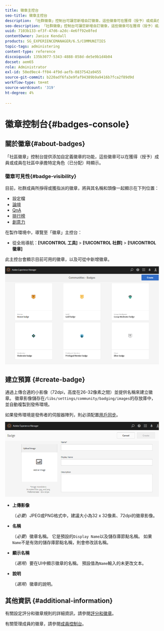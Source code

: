 ```yaml
---
title: 徽章主控台
seo-title: 徽章主控台
description: 「社群徽章」控制台可讓您新增自訂徽章，這些徽章可在獲得（授予）或成員在社群中承擔特定角色（已指派）時顯示給成員
seo-description: 「社群徽章」控制台可讓您新增自訂徽章，這些徽章可在獲得（授予）或成員在社群中承擔特定角色（已指派）時顯示給成員
uuid: 7103b133-ef3f-47d6-a2dc-4e6ff92e8fed
contentOwner: Janice Kendall
products: SG_EXPERIENCEMANAGER/6.5/COMMUNITIES
topic-tags: administering
content-type: reference
discoiquuid: 135b3077-5343-4888-858d-de5e9b1d4b04
docset: aem65
role: Administrator
exl-id: 50ed9ec4-ff04-4f9d-aefb-0837542a9455
source-git-commit: b220adf6fa3e9faf94389b9a9416b7fca2f89d9d
workflow-type: tm+mt
source-wordcount: '319'
ht-degree: 4%

---
```


# 徽章控制台{#badges-console}

## 關於徽章{#about-badges}

「社區徽章」控制台提供添加自定義徽章的功能，這些徽章可以在獲得（授予）成員或成員在社區中承擔特定角色（已分配）時顯示。

### 徽章可見性{#badge-visibility}

目前，社群成員所掙得或獲指派的徽章，將與其名稱和頭像一起顯示在下列位置：

* 設定檔
* [論壇](/help/communities/forum.md)
* [QnA](/help/communities/working-with-qna.md)
* [排行榜](/help/communities/enabling-leaderboard.md)
* [創意力](/help/communities/ideation-feature.md)

在製作環境中，導覽至「徽章」主控台：

* 從全局導航：**[!UICONTROL 工具]** > **[!UICONTROL 社群]** > **[!UICONTROL 徽章]**

此主控台會顯示目前可用的徽章，以及可從中新增徽章。

![徽章 — 首頁](assets/badges-homepage.png)

## 建立預算 {#create-badge}

通過上傳合適的小影像（72dpi，高度在26-32像素之間）並提供名稱來建立徽章。 徽章影像儲存在`/libs/settings/community/badging/images`的存放庫中，並自動複製到發佈環境。

如果發佈環境是發佈者的伺服器陣列，則必須配置[用戶同步](/help/communities/sync.md)。

![建立徽章](assets/create-badge.png)

* **上傳影像**

   （*必要*）JPEG或PNG格式中，建議大小為32 x 32像素、72dpi的徽章影像。

* **名稱**

   （*必要*）徽章名稱。 它是預設的`Display Name`以及儲存庫節點名稱。 如果`Name`不是有效的儲存庫節點名稱，則會修改該名稱。

* **顯示名稱**

   （*選用*）要在UI中顯示徽章的名稱。 預設值為`Name`輸入的未更改文本。

* **說明**

   （*選用*）徽章的說明。

## 其他資訊 {#additional-information}

有關設定評分和徽章規則的詳細資訊，請參閱[評分和徽章](/help/communities/implementing-scoring.md)。

有關管理成員的徽章，請參閱[成員控制台](/help/communities/members.md)。
